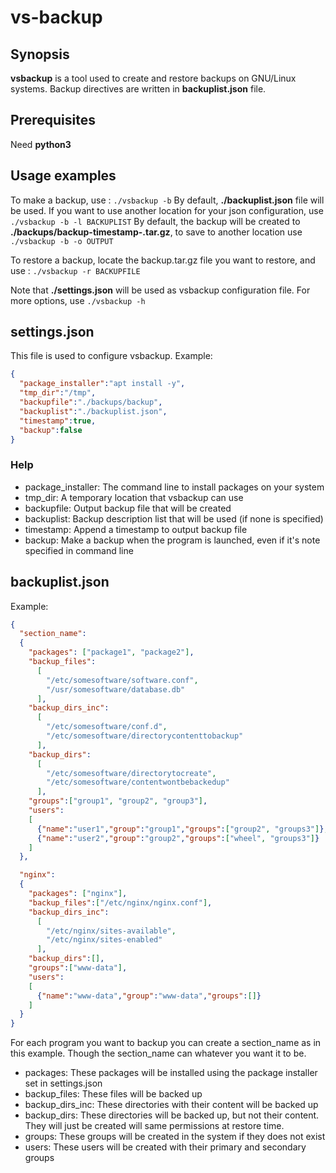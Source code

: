 # vs-backup
## Synopsis

**vsbackup** is a tool used to create and restore backups on GNU/Linux systems. Backup directives are written in **backuplist.json** file.

## Prerequisites

Need **python3**

## Usage examples

To make a backup, use :
`./vsbackup -b`
By default, **./backuplist.json** file will be used.
If you want to use another location for your json configuration, use `./vsbackup -b -l BACKUPLIST`
By default, the backup will be created to **./backups/backup-timestamp-.tar.gz**, to save to another location use `./vsbackup -b -o OUTPUT`

To restore a backup, locate the backup.tar.gz file you want to restore, and use :
`./vsbackup -r BACKUPFILE`

Note that **./settings.json** will be used as vsbackup configuration file.
For more options, use `./vsbackup -h`

## settings.json

This file is used to configure vsbackup.
Example:
~~~json
{
  "package_installer":"apt install -y",
  "tmp_dir":"/tmp",
  "backupfile":"./backups/backup",
  "backuplist":"./backuplist.json",
  "timestamp":true,
  "backup":false
}
~~~
### Help
* package_installer: The command line to install packages on your system
* tmp_dir: A temporary location that vsbackup can use
* backupfile: Output backup file that will be created
* backuplist: Backup description list that will be used (if none is specified)
* timestamp: Append a timestamp to output backup file
* backup: Make a backup when the program is launched, even if it's note specified in command line

## backuplist.json
Example:
~~~json
{
  "section_name":
  {
    "packages": ["package1", "package2"],
    "backup_files":
      [
        "/etc/somesoftware/software.conf",
        "/usr/somesoftware/database.db"
      ],
    "backup_dirs_inc":
      [
        "/etc/somesoftware/conf.d",
        "/etc/somesoftware/directorycontenttobackup"
      ],
    "backup_dirs":
      [
        "/etc/somesoftware/directorytocreate",
        "/etc/somesoftware/contentwontbebackedup"
      ],
    "groups":["group1", "group2", "group3"],
    "users":
    [
      {"name":"user1","group":"group1","groups":["group2", "groups3"]},
      {"name":"user2","group":"group2","groups":["wheel", "groups3"]}
    ]
  },

  "nginx":
  {
    "packages": ["nginx"],
    "backup_files":["/etc/nginx/nginx.conf"],
    "backup_dirs_inc":
      [
        "/etc/nginx/sites-available",
        "/etc/nginx/sites-enabled"
      ],
    "backup_dirs":[],
    "groups":["www-data"],
    "users":
    [
      {"name":"www-data","group":"www-data","groups":[]}
    ]
  }
}
~~~

For each program you want to backup you can create a section_name as in this example. Though the section_name can whatever you want it to be.

* packages: These packages will be installed using the package installer set in settings.json
* backup_files: These files will be backed up
* backup_dirs_inc: These directories with their content will be backed up
* backup_dirs: These directories will be backed up, but not their content. They will just be created will same permissions at restore time.
* groups: These groups will be created in the system if they does not exist
* users: These users will be created with their primary and secondary groups
